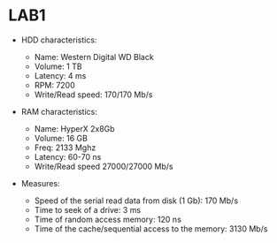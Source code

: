 # LAB1

* HDD characteristics: 
	* Name: Western Digital WD Black
	* Volume: 1 TB
	* Latency: 4 ms
	* RPM: 7200
	* Write/Read speed: 170/170 Mb/s

* RAM characteristics: 
	* Name: HyperX 2x8Gb
	* Volume: 16 GB
	* Freq: 2133 Mghz
	* Latency: 60-70 ns
	* Write/Read speed 27000/27000 Mb/s
	
* Measures:
	* Speed of the serial read data from disk (1 Gb): 170 Mb/s
	* Time to seek of a drive: 3 ms
	* Time of random access memory: 120 ns
	* Time of the cache/sequential access to the memory: 3130 Mb/s
